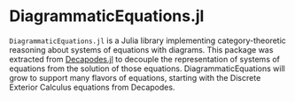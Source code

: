 


# DiagrammaticEquations.jl




`DiagrammaticEquations.jl` is a Julia library implementing category-theoretic reasoning about systems of equations with diagrams. This package was extracted from [Decapodes.jl](https://github.com/AlgebraicJulia/Decapodes.jl/) to decouple the representation of systems of equations from the solution of those equations. DiagrammaticEquations will grow to support many flavors of equations, starting with the Discrete Exterior Calculus equations from Decapodes.

